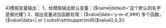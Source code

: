 A)模板变量输出：
    1、给模板输出默认变量：{$name|default='这个默认的名字是揭光耀'}
    2、输出变量进加函数处理：{$value|date='y-m-d',###}
       多个函数，{$value|data=} or {:substr(strtoupper(md5($value)),0,3)}
